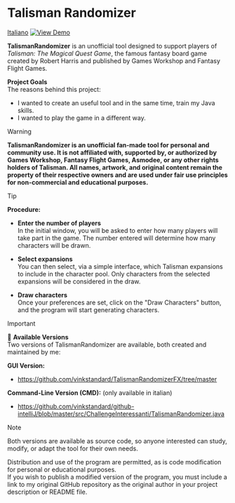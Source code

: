 # Talisman Randomizer

[Italiano](README.it.md) 
[![View Demo](https://img.shields.io/badge/▶️%20View%20Demo-blue)](img/clip.gif)

**TalismanRandomizer** is an unofficial tool designed to support players of *Talisman: The Magical Quest Game*, the famous fantasy board game created by Robert Harris and published by Games Workshop and Fantasy Flight Games.

**Project Goals**  
The reasons behind this project:
- I wanted to create an useful tool and in the same time, train my Java skills.
- I wanted to play the game in a different way.

> [!WARNING]
> **TalismanRandomizer is an unofficial fan-made tool for personal and community use.
> It is not affiliated with, supported by, or authorized by Games Workshop, Fantasy Flight Games, Asmodee, or any other rights holders of Talisman.
> All names, artwork, and original content remain the property of their respective owners and are used under fair use principles for non-commercial and educational purposes.**

> [!TIP]
> **Procedure:**  
> - **Enter the number of players**  
>  In the initial window, you will be asked to enter how many players will take part in the game. The number entered will determine how many characters will be drawn.
>
> - **Select expansions**  
>  You can then select, via a simple interface, which Talisman expansions to include in the character pool. Only characters from the selected expansions will be considered in the draw.
>
> - **Draw characters**  
>  Once your preferences are set, click on the "Draw Characters" button, and the program will start generating characters.

> [!IMPORTANT]  
> 🔗 **Available Versions**  
> Two versions of TalismanRandomizer are available, both created and maintained by me:
>
> **GUI Version:**  
> - https://github.com/vinkstandard/TalismanRandomizerFX/tree/master
>
> **Command-Line Version (CMD):** (only available in italian)
> - https://github.com/vinkstandard/github-intelliJ/blob/master/src/ChallengeInteressanti/TalismanRandomizer.java

> [!NOTE]
> Both versions are available as source code, so anyone interested can study, modify, or adapt the tool for their own needs.
>
> Distribution and use of the program are permitted, as is code modification for personal or educational purposes.  
> If you wish to publish a modified version of the program, you must include a link to my original GitHub repository as the original author in your project description or README file.
